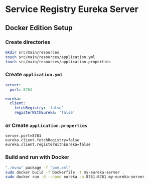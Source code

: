 # Service Registry Eureka Server

## Docker Edition Setup

### Create directories

```bash
mkdir src/main/resources
touch src/main/resources/application.yml
touch src/main/resources/application.properties
```

### Create `application.yml`

```yml
server:
  port: 8761

eureka:
  client:
    fetchRegistry: 'false'
    registerWithEureka: 'false'
```

### or Create `application.properties`

```properties
server.port=8761
eureka.client.fetchRegistry=false
eureka.client.registerWithEureka=false
```

### Build and run with Docker

```bash
"./mvnw" package -f "pom.xml"
sudo docker build -f Dockerfile -t my-eureka-server .
sudo docker run -d --name eureka -p 8761:8761 my-eureka-server
```